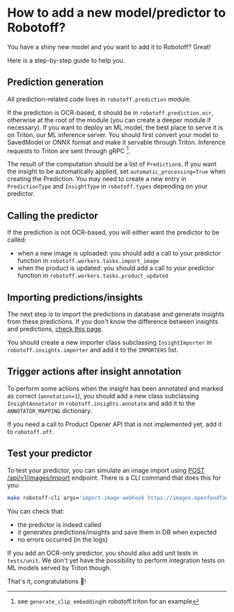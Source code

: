 # How to add a new model/predictor to Robotoff?

You have a shiny new model and you want to add it to Robotoff? Great!

Here is a step-by-step guide to help you.

## Prediction generation

All prediction-related code lives in `robotoff.prediction` module.

If the prediction is OCR-based, it should be in `robotoff.prediction.ocr`, otherwise at the root of the module (you can create a deeper module if necessary). If you want to deploy an ML model, the best place to serve it is on Triton, our ML inference server. You should first convert your model to SavedModel or ONNX format and make it servable through Triton. Inference requests to Triton are sent through gRPC [^triton].

The result of the computation should be a list of `Prediction`s. If you want the insight to be automatically applied, set `automatic_processing=True` when creating the Prediction. You may need to create a new entry in `PredictionType` and `InsightType` in `robotoff.types` depending on your predictor.

## Calling the predictor

If the prediction is not OCR-based, you will either want the predictor to be called:

- when a new image is uploaded: you should add a call to your predictor function in `robotoff.workers.tasks.import_image`
- when the product is updated: you should add a call to your predictor function in `robotoff.workers.tasks.product_updated`

## Importing predictions/insights

The next step is to import the predictions in database and generate insights from these predictions. If you don't know the difference between insights and predictions, [check this page](../explanations/predictions.md).

You should create a new importer class subclassing `InsightImporter` in `robotoff.insights.importer` and add it to the `IMPORTERS` list.

## Trigger actions after insight annotation

To perform some actions when the insight has been annotated and marked as correct (`annotation=1`), you should add a new class subclassing `InsightAnnotator` in `robotoff.insights.annotate` and add it to the `ANNOTATOR_MAPPING` dictionary.

If you need a call to Product Opener API that is not implemented yet, add it to `robotoff.off`.

## Test your predictor

To test your predictor, you can simulate an image import using [POST /api/v1/images/import](https://openfoodfacts.github.io/robotoff/references/api/#tag/Images/paths/~1images~1import/post) endpoint. There is a CLI command that does this for you:

```bash
make robotoff-cli args='import-image-webhook https://images.openfoodfacts.org/images/products/377/001/626/6048/1.jpg'
```

You can check that:

- the predictor is indeed called
- it generates predictions/insights and save them in DB when expected
- no errors occurred (in the logs)

If you add an OCR-only predictor, you should also add unit tests in `tests/unit`. We don't yet have the possibility to perform integration tests on ML models served by Triton though.

That's it, congratulations 🎉!

[^triton]: see `generate_clip_embedding`in robotoff.triton for an example